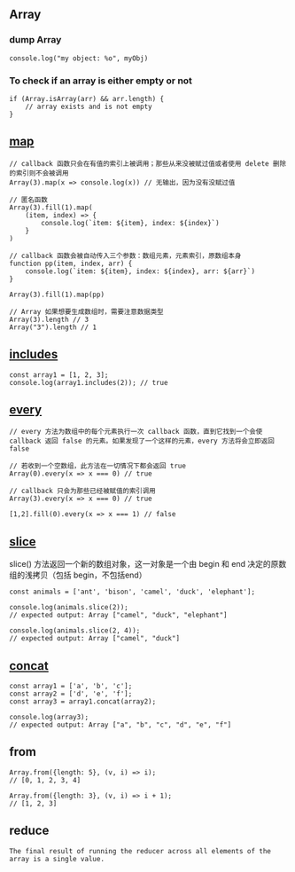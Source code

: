 ## Array

### dump Array

    console.log("my object: %o", myObj)

### To check if an array is either empty or not

    if (Array.isArray(arr) && arr.length) {
        // array exists and is not empty
    }

## [map](https://developer.mozilla.org/zh-CN/docs/Web/JavaScript/Reference/Global_Objects/Array/map)

    // callback 函数只会在有值的索引上被调用；那些从来没被赋过值或者使用 delete 删除的索引则不会被调用
    Array(3).map(x => console.log(x)) // 无输出，因为没有没赋过值

    // 匿名函数
    Array(3).fill(1).map(
        (item, index) => {
            console.log(`item: ${item}, index: ${index}`)
        }
    )

    // callback 函数会被自动传入三个参数：数组元素，元素索引，原数组本身
    function pp(item, index, arr) {
        console.log(`item: ${item}, index: ${index}, arr: ${arr}`)
    }

    Array(3).fill(1).map(pp)

    // Array 如果想要生成数组时，需要注意数据类型
    Array(3).length // 3
    Array("3").length // 1

## [includes](https://developer.mozilla.org/en-US/docs/Web/JavaScript/Reference/Global_Objects/Array/includes)

    const array1 = [1, 2, 3];
    console.log(array1.includes(2)); // true

## [every](https://developer.mozilla.org/zh-CN/docs/Web/JavaScript/Reference/Global_Objects/Array/every)

    // every 方法为数组中的每个元素执行一次 callback 函数，直到它找到一个会使 callback 返回 false 的元素。如果发现了一个这样的元素，every 方法将会立即返回 false

    // 若收到一个空数组，此方法在一切情况下都会返回 true
    Array(0).every(x => x === 0) // true

    // callback 只会为那些已经被赋值的索引调用
    Array(3).every(x => x === 0) // true

    [1,2].fill(0).every(x => x === 1) // false

## [slice](https://developer.mozilla.org/zh-CN/docs/Web/JavaScript/Reference/Global_Objects/Array/slice)

slice() 方法返回一个新的数组对象，这一对象是一个由 begin 和 end 决定的原数组的浅拷贝（包括 begin，不包括end）

    const animals = ['ant', 'bison', 'camel', 'duck', 'elephant'];

    console.log(animals.slice(2));
    // expected output: Array ["camel", "duck", "elephant"]

    console.log(animals.slice(2, 4));
    // expected output: Array ["camel", "duck"]

## [concat](https://developer.mozilla.org/zh-CN/docs/Web/JavaScript/Reference/Global_Objects/Array/concat)

    const array1 = ['a', 'b', 'c'];
    const array2 = ['d', 'e', 'f'];
    const array3 = array1.concat(array2);

    console.log(array3);
    // expected output: Array ["a", "b", "c", "d", "e", "f"]

## from

    Array.from({length: 5}, (v, i) => i);
    // [0, 1, 2, 3, 4]

    Array.from({length: 3}, (v, i) => i + 1);
    // [1, 2, 3]

## reduce

    The final result of running the reducer across all elements of the array is a single value.
